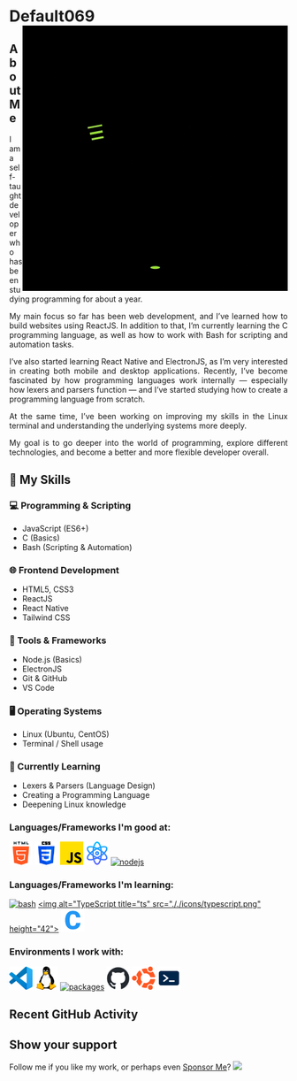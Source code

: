<h1>Default069 <img align="right" alt="Profile Hits" src="././avatar.gif"></h1>

## About Me
<p align="justify">I am a self-taught developer who has been studying programming for about a year.</p>

<p align="justify">My main focus so far has been web development, and I’ve learned how to build websites using ReactJS. In addition to that, I’m currently learning the C programming language, as well as how to work with Bash for scripting and automation tasks.</p>

<p align="justify">I’ve also started learning React Native and ElectronJS, as I’m very interested in creating both mobile and desktop applications. Recently, I’ve become fascinated by how programming languages work internally — especially how lexers and parsers function — and I’ve started studying how to create a programming language from scratch.</p>

<p align="justify">At the same time, I’ve been working on improving my skills in the Linux terminal and understanding the underlying systems more deeply.</p>

<p align="justify">My goal is to go deeper into the world of programming, explore different technologies, and become a better and more flexible developer overall.</p>

## 🚀 My Skills

### 💻 Programming & Scripting
- JavaScript (ES6+)
- C (Basics)
- Bash (Scripting & Automation)

### 🌐 Frontend Development
- HTML5, CSS3
- ReactJS
- React Native
- Tailwind CSS

### 🧰 Tools & Frameworks
- Node.js (Basics)
- ElectronJS
- Git & GitHub
- VS Code

### 🖥️ Operating Systems
- Linux (Ubuntu, CentOS)
- Terminal / Shell usage

### 🧠 Currently Learning
- Lexers & Parsers (Language Design)
- Creating a Programming Language
- Deepening Linux knowledge
 
### Languages/Frameworks I'm good at:
<a href="#"><img alt="html5" title="html" src="././icons/html-5(1).png" height="42"></a>
<a href="#"><img alt="css3" title="css3" src="././icons/css-3.png" height="42"></a>
<a href="https://www.javascript.com/" target="_blanck"><img alt="js" title="js" src="././icons/js.png" height="42"></a>
<a href="https://vite.dev/guide/"><img alt="reactjs" title="reactjs" src="././icons/reactjs.png" height="42"></a>
<a href="https://nodejs.org/en"><img alt="nodejs" title="nodejs" src="././icons/node.png" height="42"></a>

### Languages/Frameworks I'm learning:

<a href="https://ru.wikipedia.org/wiki/Bash"><img alt="bash" title="bash" src="././icons/bash.png" height="42"></a>
<a href="https://www.typescriptlang.org/"><img alt="TypeScript title="ts" src="././icons/typescript.png" height="42"></a>
<a href="https://en.wikipedia.org/wiki/C_(programming_language)"><img alt="nodejs" title="C Language" src="././icons/letter-c.png" height="42"></a>


### Environments I work with:

<a href="https://code.visualstudio.com/"><img alt="vs code" title="vs code" src="././icons/vscode.png" height="42"></a>
<a href="https://www.linux.org/"><img alt="linux" title="Linux" src="././icons/linux.png" height="42"></a>
<a href="https://github.com/features/actions"><img alt="packages" title="packages" src="././icons/packages.png" height="42"></a>
<a href="https://github.com/"><img alt="github" title="github" src="././icons/github-mark.png" height="42"></a>
<a href="https://www.linux.org/"><img alt="ubuntu Linux" title="ubuntu Linux" src="././icons/ubuntu.png" height="42"></a>
<a href="https://ubuntu.com/tutorials/command-line-for-beginners#1-overview"><img alt="termina" title="terminal" src="././icons/technology.png" height="42"></a>

## Recent GitHub Activity
<!--END_SECTION:activity-->

## Show your support

Follow me if you like my work, or perhaps even [Sponsor Me][sponsor]? ![](https://hit.yhype.me/github/profile?user_id=35486894)


<!-- Link anchors -->

[sponsor]: https://github.com/sponsors/default069

